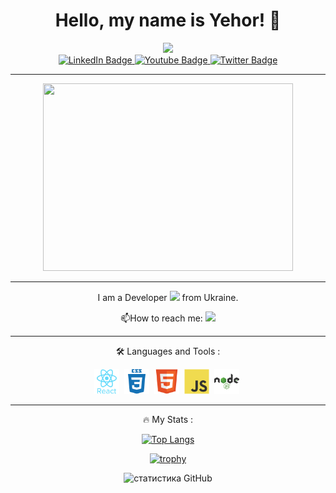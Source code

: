 <div id="header" align="center">

# Hello, my name is Yehor! 👋

  <img src="https://media.giphy.com/media/2IudUHdI075HL02Pkk/giphy.gif" width="100"/>
  
  
<div id="badges">
  <a href="https://web.telegram.org/k/#@Egorin93">
    <img src="https://img.shields.io/badge/Telegram-blue?style=for-the-badge&logo=telegram&logoColor=white" alt="LinkedIn Badge"/>
  </a>
  <a href="https://www.facebook.com/sugonegor">
    <img src="https://img.shields.io/badge/Facebook-red?style=for-the-badge&logo=facebook&logoColor=white" alt="Youtube Badge"/>
  </a>
  <a href="https://www.linkedin.com/in/kravchenko-yehor/">
    <img src="https://img.shields.io/badge/LinkedIn-blue?style=for-the-badge&logo=LinkedIn&logoColor=white" alt="Twitter Badge"/>
  </a>
  </div>
  <div> 
    
    
  ---
  

  
  <div align="center">
  <img src="https://media.giphy.com/media/R03zWv5p1oNSQd91EP/giphy.gif" width="400" height="300"/>
    
  ---
    


   
    
  I am a Developer <img src="https://media.giphy.com/media/WUlplcMpOCEmTGBtBW/giphy.gif" width="30"> from Ukraine.
    
  :mailbox:How to reach me: [![](https://img.shields.io/badge/-Primarch93-blue?style=flat&logo=Linkedin&logoColor=white)](https://www.linkedin.com/in/kravchenko-yehor/)
    
 ---
    
 :hammer_and_wrench: Languages and Tools :
</div>
  <div>
  <img src="https://github.com/devicons/devicon/blob/master/icons/react/react-original-wordmark.svg" title="React" alt="React" width="40" height="40"/>&nbsp;
  <img src="https://github.com/devicons/devicon/blob/master/icons/css3/css3-plain-wordmark.svg"  title="CSS3" alt="CSS" width="40" height="40"/>&nbsp;
  <img src="https://github.com/devicons/devicon/blob/master/icons/html5/html5-original.svg" title="HTML5" alt="HTML" width="40" height="40"/>&nbsp;
  <img src="https://github.com/devicons/devicon/blob/master/icons/javascript/javascript-original.svg" title="JavaScript" alt="JavaScript" width="40" height="40"/>&nbsp;
  <img src="https://github.com/devicons/devicon/blob/master/icons/nodejs/nodejs-original-wordmark.svg" title="NodeJS" alt="NodeJS" width="40" height="40"/>&nbsp;
    
 ---


    
:fire: My Stats :

[![Top Langs](https://github-readme-stats.vercel.app/api/top-langs/?username=primarch93&layout=compact&theme=radical)](https://github.com/anuraghazra/github-readme-stats)

[![trophy](https://github-profile-trophy.vercel.app/?username=primarch93&theme=matrix)](https://github.com/ryo-ma/github-profile-trophy)

    
![статистика GitHub](https://github-readme-stats.vercel.app/api?username=primarch93&show_icons=true&theme=radical)
</div>
</div>

